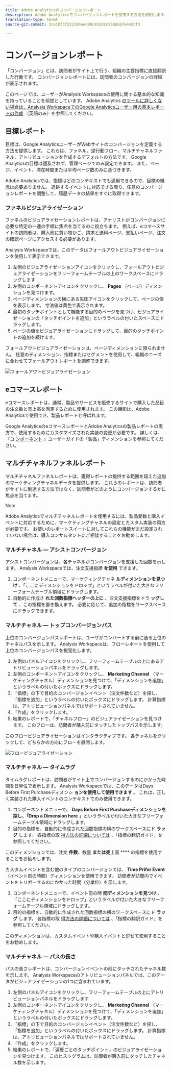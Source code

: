 ```yaml
---
title: Adobe Analyticsのコンバージョンレポート
description: Adobe Analyticsでコンバージョンレポートを使用する方法を説明します。
translation-type: tm+mt
source-git-commit: 3ce18f3f222286aed08c81dd2c958dab7e443df3

---
```



# コンバージョンレポート

「コンバージョン」とは、訪問者がサイト上で行う、組織の主要指標に直接翻訳した行動です。 コンバージョンレポートには、訪問者のコンバージョンの詳細が表示されます。

このページでは、ユーザーがAnalysis Workspaceの使用に関する基本的な知識を持っていることを前提としています。 Adobe Analytics [のツールに詳しくない場合は、Analysis WorkspaceでのGoogle Analyticsユーザー用の基本レポートの作成](create-report.md) （英語のみ）を参照してください。

## 目標レポート

目標は、Google AnalyticsユーザーがWebサイトのコンバージョンを定義する方法を提供します。 これらは、ファネル、逆行動フロー、マルチチャネルファネル、アトリビューションを作成するデフォルトの方法です。 Google Analyticsの目標は遡及されず、管理ページでのみ設定できます。 また、ページ、イベント、滞在時間または平均ページ数のみに基づきます。

Adobe Analyticsでは、指標はどのコンテキストでも適用できるので、目標の概念は必要ありません。 追跡するイベントに対応できる限り、任意のコンバージョンレポートを調整して、履歴データの結果をすぐに取得できます。

### ファネルビジュアライゼーション

ファネルのビジュアライゼーションレポートは、アナリストがコンバージョンに必要な特定の一連の手順に焦点を当てるのに役立ちます。 例えば、eコマースサイトの訪問者は、購入前に買い物かご、請求と送料ページ、支払いページ、注文の確認ページにアクセスする必要があります。

Analysis Workspaceでは、このデータはフォールアウトビジュアライゼーションを使用して表示できます。

1. 左側のビジュアライゼーションアイコンをクリックし、フォールアウトビジュアライゼーションをフリーフォームテーブルの上のワークスペースにドラッグします
2. 左側のコンポーネントアイコンをクリックし、 **Pages** （ページ）ディメンションを見つけます。
3. ページディメンションの横にある矢印アイコンをクリックして、ページの値を表示します。 寸法値は黄色で表示されます。
4. 最初のタッチポイントとして機能する目的のページを見つけ、ビジュアライゼーションの「タッチポイントを追加」というラベルの付いたスペースにドラッグします。
5. ページの値をビジュアライゼーションにドラッグして、目的のタッチポイントの追加を続けます。

フォールアウトビジュアライゼーションは、ページディメンションに限られません。 任意のディメンション、指標またはセグメントを使用して、組織のニーズに合わせてフォールアウトレポートを調整できます。

![フォールアウトビジュアライゼーション](/help/technotes/ga-to-aa/assets/fallout.png)

## eコマースレポート

eコマースレポートは、通常、製品やサービスを販売するサイトで購入した品目の注文数と売上高を測定するために使用されます。 この機能は、Adobe Analyticsで使用でき、製品レポートと呼ばれます。

Google AnalyticsのeコマースレポートとAdobe Analyticsの製品レポートの両方で、使用するためにカスタマイズされた実装の変更が必要です。 詳しくは、『コ [ンポーネント](/help/components/c-variables/dimensionslist/reports-products.md) 』ユーザーガイドの「製品」ディメンションを参照してください。

## マルチチャネルファネルレポート

マルチチャネルファネルレポートは、獲得レポートの提供する範囲を超えた追加のマーケティングチャネルデータを提供します。 これらのレポートは、訪問者がサイトに到達する方法ではなく、訪問者がどのようにコンバージョンするかに焦点を当てます。

> [!NOTE]
>
> Adobe Analyticsでマルチチャネルレポートを使用するには、製品変数と購入イベントに対応するために、マーケティングチャネルの設定とカスタム実装の両方が必要です。 お使いのレポートスイートに対してこれらの機能がまだ設定されていない場合は、導入コンサルタントにご相談することをお勧めします。

### マルチチャネル — アシストコンバージョン

アシストコンバージョンは、各チャネルがコンバージョンを支援した回数を示します。 Analysis Workspaceでは、注文支援指標 **を使用** できます。

1. コンポーネントメニューで、マーケティングチャネ **ルディメンションを見つけ** 、「ここにディメンションをドロップ」というラベルが付いた大きなフリーフォームテーブル領域にドラッグします。
2. 自動的に作成さ **れた回数指標ヘッダーの上に** 、注文支援指標をドラ **ッグして** 、この指標を置き換えます。 必要に応じて、追加の指標をワークスペースにドラッグできます。

### マルチチャネル — トップコンバージョンパス

上位のコンバージョンパスレポートは、ユーザがコンバートする前に通る上位のチャネルパスを示します。 Analysis Workspaceは、フローレポートを使用して上位のコンバージョンパスを視覚化します。

1. 左側のパネルアイコンをクリックし、フリーフォームテーブルの上にあるアトリビューションパネルをドラッグします。
2. 左側のコンポーネントアイコンをクリックし、 **Marketing Channel** （マーケティングチャネル）ディメンションを見つけて、「ディメンションを追加」というラベルの付いたボックスにドラッグします。
3. 「指標」の下で目的のコンバージョンイベント（注文件数など）を探し、「指標を追加」というラベルの付いたボックスにドラッグします。 計算指標は、アトリビューションパネルではサポートされていません。
4. 「作成」をクリックします。
5. 結果のレポートで、「チャネルフロー」のビジュアライゼーションを見つけます。 このフローは、訪問者が購入前にタッチしたトップパスを示します。

このフロービジュアライゼーションはインタラクティブです。 各チャネルをクリックして、どちらかの方向にフローを展開します。

![フロービジュアライゼーション](/help/technotes/ga-to-aa/assets/flow.png)

### マルチチャネル — タイムラグ

タイムラグレポートは、訪問者がサイト上でコンバージョンするのにかかった時間を日単位で表示します。 Analysis Workspaceでは、このデータはDays Before First Purchaseディメンシ **ョンを使用して使用できます** 。 これは、正しく実装された購入イベントのコンテキストでのみ使用できます。

1. コンポーネントメニューで、 **Days Before First Purchaseディメンションを探し、「Drop a Dimension here** 」というラベルが付いた大きなフリーフォームテーブル領域にドラッグします。
2. 目的の指標を、自動的に作成された回数指標の横のワークスペースにド **ラッグ** します。 各指標の取 [得方法の詳細については](common-metrics.md) 、「指標の翻訳ガイド」を参照してください。

このディメンションでは、注文 **件数**、数量 **または売**&#x200B;上高 **** の指標を使用することをお勧めします。

カスタムイベントを含む他のタイプのコンバージョンでは、 **Time Prifor Event** （イベント前の時間）ディメンションを使用できます。 訪問者が訪問内でイベントをトリガーするのにかかった時間（分単位）を示します。

1. コンポーネントメニューで、イベント前の時 **間ディメンションを見つけ** 、「ここにディメンションをドロップ」というラベルが付いた大きなフリーフォームテーブル領域にドラッグします。
2. 目的の指標を、自動的に作成された回数指標の横のワークスペースにド **ラッグ** します。 各指標の取 [得方法の詳細については](common-metrics.md) 、「指標の翻訳ガイド」を参照してください。

このディメンションは、カスタムイベントや購入イベントと併せて使用することをお勧めします。

### マルチチャネル — パスの長さ

パスの長さレポートは、コンバージョンイベントの前にタッチされたチャネル数を示します。 Analysis Workspaceのアトリビューションパネルでは、このデータがビジュアライゼーションの1つに含まれています。

1. 左側のパネルアイコンをクリックし、フリーフォームテーブルの上にアトリビューションパネルをドラッグします
2. 左側のコンポーネントアイコンをクリックし、 **Marketing Channel** （マーケティングチャネル）ディメンションを見つけて、「ディメンションを追加」というラベルの付いたボックスにドラッグします。
3. 「指標」の下で目的のコンバージョンイベント（注文件数など）を探し、「指標を追加」というラベルの付いたボックスにドラッグします。 計算指標は、アトリビューションパネルではサポートされていません。
4. 「作成」をクリックします。
5. 結果のレポートで、「遍歴ごとのタッチポイント」のビジュアライゼーションを見つけます。 このヒストグラムは、訪問者が購入前にタッチしたチャネル数を示します。
